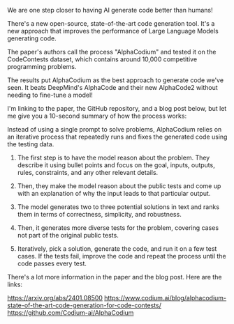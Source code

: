 We are one step closer to having AI generate code better than humans!

There's a new open-source, state-of-the-art code generation tool. It's a new approach that improves the performance of Large Language Models generating code.

The paper's authors call the process "AlphaCodium" and tested it on the CodeContests dataset, which contains around 10,000 competitive programming problems.

The results put AlphaCodium as the best approach to generate code we've seen. It beats DeepMind's AlphaCode and their new AlphaCode2 without needing to fine-tune a model!

I'm linking to the paper, the GitHub repository, and a blog post below, but let me give you a 10-second summary of how the process works:

Instead of using a single prompt to solve problems, AlphaCodium relies on an iterative process that repeatedly runs and fixes the generated code using the testing data.

1. The first step is to have the model reason about the problem. They describe it using bullet points and focus on the goal, inputs, outputs, rules, constraints, and any other relevant details.

2. Then, they make the model reason about the public tests and come up with an explanation of why the input leads to that particular output.

3. The model generates two to three potential solutions in text and ranks them in terms of correctness, simplicity, and robustness.

4. Then, it generates more diverse tests for the problem, covering cases not part of the original public tests.

5. Iteratively, pick a solution, generate the code, and run it on a few test cases. If the tests fail, improve the code and repeat the process until the code passes every test.

There's a lot more information in the paper and the blog post. Here are the links:



https://arxiv.org/abs/2401.08500
https://www.codium.ai/blog/alphacodium-state-of-the-art-code-generation-for-code-contests/
https://github.com/Codium-ai/AlphaCodium
